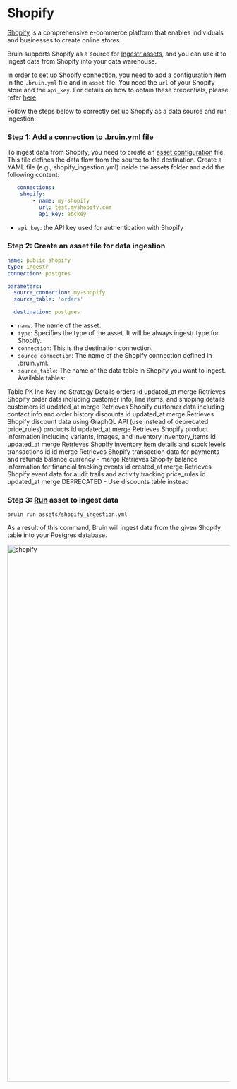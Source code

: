 # Shopify
[Shopify](https://www.Shopify.com/) is a comprehensive e-commerce platform that enables individuals and businesses to create online stores.

Bruin supports Shopify as a source for [Ingestr assets](/assets/ingestr), and you can use it to ingest data from Shopify into your data warehouse.

In order to set up Shopify connection, you need to add a configuration item in the `.bruin.yml` file and in `asset` file. You need the `url` of your Shopify store and the `api_key`. For details on how to obtain these credentials, please refer [here](https://dlthub.com/docs/dlt-ecosystem/verified-sources/shopify#setup-guide).

Follow the steps below to correctly set up Shopify as a data source and run ingestion:

### Step 1: Add a connection to .bruin.yml file
To ingest data from Shopify, you need to create an [asset configuration](/assets/ingestr#asset-structure) file. This file defines the data flow from the source to the destination. Create a YAML file (e.g., shopify_ingestion.yml) inside the assets folder and add the following content:

```yaml
   connections:
    shopify:
        - name: my-shopify
          url: test.myshopify.com
          api_key: abckey
```
- `api_key`: the API key used for authentication with Shopify

### Step 2: Create an asset file for data ingestion

```yaml
name: public.shopify
type: ingestr
connection: postgres

parameters:
  source_connection: my-shopify
  source_table: 'orders'

  destination: postgres
```
- `name`: The name of the asset.
- `type`: Specifies the type of the asset. It will be always ingestr type for Shopify.
- `connection`: This is the destination connection.
- `source_connection`: The name of the Shopify connection defined in .bruin.yml.
- `source_table`: The name of the data table in Shopify you want to ingest. Available tables:

Table    PK    Inc Key    Inc Strategy    Details
orders    id    updated_at    merge    Retrieves Shopify order data including customer info, line items, and shipping details
customers    id    updated_at    merge    Retrieves Shopify customer data including contact info and order history
discounts    id    updated_at    merge    Retrieves Shopify discount data using GraphQL API (use instead of deprecated price_rules)
products    id    updated_at    merge    Retrieves Shopify product information including variants, images, and inventory
inventory_items    id    updated_at    merge    Retrieves Shopify inventory item details and stock levels
transactions    id    id    merge    Retrieves Shopify transaction data for payments and refunds
balance    currency    -    merge    Retrieves Shopify balance information for financial tracking
events    id    created_at    merge    Retrieves Shopify event data for audit trails and activity tracking
price_rules    id    updated_at    merge    DEPRECATED - Use discounts table instead

### Step 3: [Run](/commands/run) asset to ingest data
```     
bruin run assets/shopify_ingestion.yml
```
As a result of this command, Bruin will ingest data from the given Shopify table into your Postgres database.

<img width="1217" alt="shopify" src="https://github.com/user-attachments/assets/0fe4b3e9-e9b8-4967-b892-4dc539683155">
